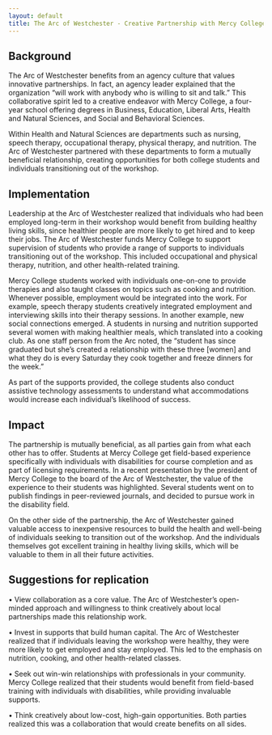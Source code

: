```yaml
---
layout: default
title: The Arc of Westchester - Creative Partnership with Mercy College
---
```


## Background
The Arc of Westchester benefits from an agency culture that values innovative partnerships. In fact, an agency leader explained that the organization “will work with anybody who is willing to sit and talk.” This collaborative spirit led to a creative endeavor with Mercy College, a four-year school offering degrees in Business, Education, Liberal Arts, Health and Natural Sciences, and Social and Behavioral Sciences. 

Within Health and Natural Sciences are departments such as nursing, speech therapy, occupational therapy, physical therapy, and nutrition. The Arc of Westchester partnered with these departments to form a mutually beneficial relationship, creating opportunities for both college students and individuals transitioning out of the workshop.

## Implementation
Leadership at the Arc of Westchester realized that individuals who had been employed long-term in their workshop would benefit from building healthy living skills, since healthier people are more likely to get hired and to keep their jobs. The Arc of Westchester funds Mercy College to support supervision of students who provide a range of supports to individuals transitioning out of the workshop. This included occupational and physical therapy, nutrition, and other health-related training. 

Mercy College students worked with individuals one-on-one to provide therapies and also taught classes on topics such as cooking and nutrition. Whenever possible, employment would be integrated into the work. For example, speech therapy students creatively integrated employment and interviewing skills into their therapy sessions. In another example, new social connections emerged. A students in nursing and nutrition supported several women with making healthier meals, which translated into a cooking club. 
As one staff person from the Arc noted, the “student has since graduated but she’s created a relationship with these three [women] and what they do is every Saturday they cook together and freeze dinners for the week.” 

As part of the supports provided, the college students also conduct assistive technology assessments to understand what accommodations would increase each individual’s likelihood of success.

## Impact 

The partnership is mutually beneficial, as all parties gain from what each other has to offer. Students at Mercy College get field-based experience specifically with individuals with disabilities for course completion and as part of licensing requirements. 
In a recent presentation by the president of Mercy College to the board of the Arc of Westchester, the value of the experience to their students was highlighted. Several students went on to publish findings in peer-reviewed journals, and decided to pursue work in the disability field. 

On the other side of the partnership, the Arc of Westchester gained valuable access to inexpensive resources to build the health and well-being of individuals seeking to transition out of the workshop. And the individuals themselves got excellent training in healthy living skills, which will be valuable to them in all their future activities. 

## Suggestions for replication
• View collaboration as a core value. The Arc of Westchester’s open-minded approach and willingness to think creatively about local partnerships made this relationship work. 

•	Invest in supports that build human capital. The Arc of Westchester realized that if individuals leaving the workshop were healthy, they were more likely to get employed and stay employed. This led to the emphasis on nutrition, cooking, and other health-related classes. 

•	Seek out win-win relationships with professionals in your community. Mercy College realized that their students would benefit from field-based training with individuals with disabilities, while providing invaluable supports. 

•	Think creatively about low-cost, high-gain opportunities. Both parties realized this was a collaboration that would create benefits on all sides.
